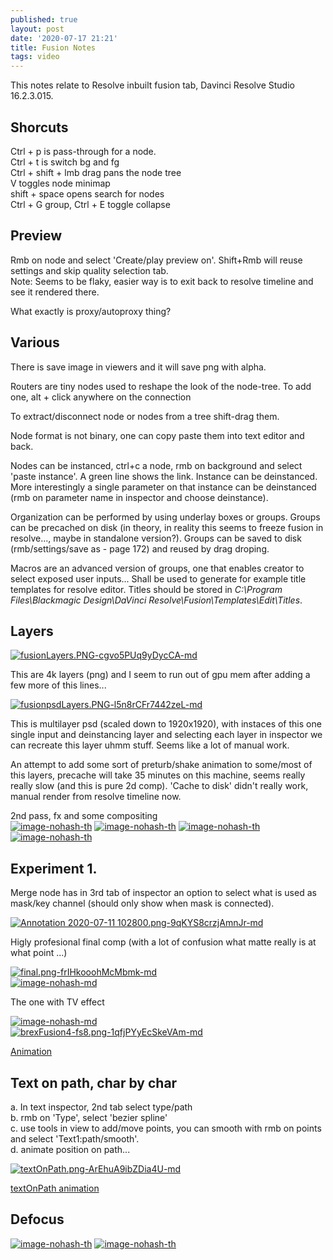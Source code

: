 ```yaml
---
published: true
layout: post
date: '2020-07-17 21:21'
title: Fusion Notes
tags: video 
---
```

This notes relate to Resolve inbuilt fusion tab, Davinci Resolve Studio 16.2.3.015.

## Shorcuts

Ctrl + p is pass-through for a node.  
Ctrl + t is switch bg and fg  
Ctrl + shift + lmb drag pans the node tree  
V toggles node minimap  
shift + space opens search for nodes  
Ctrl + G group, Ctrl + E toggle collapse

## Preview

Rmb on node and select 'Create/play preview on'. Shift+Rmb will reuse settings and skip quality selection tab.  
Note: Seems to be flaky, easier way is to exit back to resolve timeline and see it rendered there.

What exactly is proxy/autoproxy thing?

## Various

There is save image in viewers and it will save png with alpha.

Routers are tiny nodes used to reshape the look of the node-tree. To add one, alt + click anywhere on the connection  

To extract/disconnect node or nodes from a tree shift-drag them.  

Node format is not binary, one can copy paste them into text editor and back.  

Nodes can be instanced, ctrl+c a node, rmb on background and select 'paste instance'. A green line shows the link. Instance can be deinstanced. More interestingly a single parameter on that instance can be deinstanced (rmb on parameter name in inspector and choose deinstance). 

Organization can be performed by using underlay boxes or groups. Groups can be precached on disk (in theory, in reality this seems to freeze fusion in resolve..., maybe in standalone version?). Groups can be saved to disk (rmb/settings/save as - page 172) and reused by drag droping.

Macros are an advanced version of groups, one that enables creator to select exposed user inputs... Shall be used to generate for example title templates for resolve editor. Titles should be stored in *C:\Program Files\Blackmagic Design\DaVinci Resolve\Fusion\Templates\Edit\Titles*.

## Layers

[![fusionLayers.PNG-cgvo5PUq9yDycCA-md](https://images.weserv.nl/?url=https://i.imgur.com/Se7fS2s.png)](https://images.weserv.nl/?url=https://i.imgur.com/foMlt9f.png)

This are 4k layers (png) and I seem to run out of gpu mem after adding a few more of this lines...

[![fusionpsdLayers.PNG-l5n8rCFr7442zeL-md](https://images.weserv.nl/?url=https://i.imgur.com/NdedFXl.png)](https://images.weserv.nl/?url=https://i.imgur.com/6JaFWVY.png)

This is multilayer psd (scaled down to 1920x1920), with instaces of this one single input and deinstancing layer and selecting each layer in inspector we can recreate this layer uhmm stuff. Seems like a lot of manual work.

An attempt to add some sort of preturb/shake animation to some/most of this layers, precache will take 35 minutes on this machine, seems really really slow (and this is pure 2d comp). 'Cache to disk' didn't really work, manual render from resolve timeline now.

2nd pass, fx and some compositing  
[![image-nohash-th](https://images.weserv.nl/?url=https://i.imgur.com/LYNJbpvb.png)](https://images.weserv.nl/?url=https://i.imgur.com/LYNJbpv.png)
[![image-nohash-th](https://images.weserv.nl/?url=https://i.imgur.com/9qiREeJb.png)](https://images.weserv.nl/?url=https://i.imgur.com/9qiREeJ.png)
[![image-nohash-th](https://images.weserv.nl/?url=https://i.imgur.com/umfCG4Db.png)](https://images.weserv.nl/?url=https://i.imgur.com/umfCG4D.png)
[![image-nohash-th](https://images.weserv.nl/?url=https://i.imgur.com/uqOvXcAb.png)](https://images.weserv.nl/?url=https://i.imgur.com/uqOvXcA.png)

## Experiment 1.

Merge node has in 3rd tab of inspector an option to select what is used as mask/key channel (should only show when mask is connected).

[![Annotation 2020-07-11 102800.png-9qKYS8crzjAmnJr-md](https://images.weserv.nl/?url=https://i.imgur.com/1Cs5Ldl.png)](https://images.weserv.nl/?url=https://i.imgur.com/EgLmfdj.png)

Higly profesional final comp (with a lot of confusion what matte really is at what point ...)

[![final.png-frIHkooohMcMbmk-md](https://images.weserv.nl/?url=https://i.imgur.com/yyNrGBo.png)](https://images.weserv.nl/?url=https://i.imgur.com/ftfHngt.png)  
[![image-nohash-md](https://images.weserv.nl/?url=https://i.imgur.com/vO8s71hl.png)](https://images.weserv.nl/?url=https://i.imgur.com/vO8s71h.png)

The one with TV effect

[![image-nohash-md](https://images.weserv.nl/?url=https://i.imgur.com/8IDvANJl.png)](https://images.weserv.nl/?url=https://i.imgur.com/8IDvANJ.png)  
[![brexFusion4-fs8.png-1qfjPYyEcSkeVAm-md](https://images.weserv.nl/?url=https://i.imgur.com/AzjGtHsl.png)](https://images.weserv.nl/?url=https://i.imgur.com/AzjGtHs.png)

[Animation](https://youtu.be/7_6eLm6ouC4)

## Text on path, char by char

a. In text inspector, 2nd tab select type/path  
b. rmb on 'Type', select 'bezier spline'  
c. use tools in view to add/move points, you can smooth with rmb on points and select 'Text1:path/smooth'.  
d. animate position on path...  

[![textOnPath.png-ArEhuA9ibZDia4U-md](https://images.weserv.nl/?url=https://i.imgur.com/Qqh14hB.png)](https://images.weserv.nl/?url=https://i.imgur.com/v2ZwdmG.png)

[textOnPath animation](https://youtu.be/hzMkQy1JB5Y)

## Defocus

[![image-nohash-th](https://images.weserv.nl/?url=https://i.imgur.com/FHMWT39b.png)](https://images.weserv.nl/?url=https://i.imgur.com/FHMWT39.png)
[![image-nohash-th](https://images.weserv.nl/?url=https://i.imgur.com/gMH2p0Db.png)](https://images.weserv.nl/?url=https://i.imgur.com/gMH2p0D.png)
